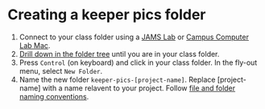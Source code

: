 # Creating a keeper pics folder

1. Connect to your class folder using a [JAMS Lab](https://jjloomis.gitbooks.io/file-and-folder-management/content/connecting-in-jams-lab.html) or [Campus Computer Lab Mac](https://jjloomis.gitbooks.io/file-and-folder-management/content/connecting-in-ccl.html).
2. [Drill down in the folder tree](https://jjloomis.gitbooks.io/file-and-folder-management/content/navigating-folder-tree.html) until you are in your class folder.
3. Press `Control` \(on keyboard\) and click in your class folder. In the fly-out menu, select `New Folder`.
4. Name the new folder `keeper-pics-[project-name]`. Replace \[project-name\] with a name relavent to your project. Follow [file and folder naming conventions](https://jjloomis.gitbooks.io/file-and-folder-management/content/file-and-folder-naming-conventions.html).


